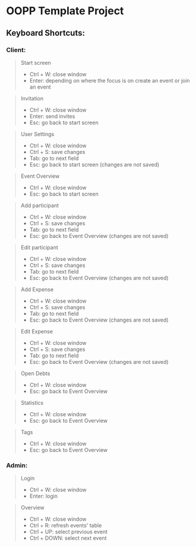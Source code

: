 # OOPP Template Project



## Keyboard Shortcuts:
### Client:
> Start screen 
> * Ctrl + W: close window
> * Enter: depending on where the focus is on create an event or join an event

> Invitation
> * Ctrl + W: close window
> * Enter: send invites
> * Esc: go back to start screen

> User Settings
> * Ctrl + W: close window
> * Ctrl + S: save changes
> * Tab: go to next field
> * Esc: go back to start screen (changes are not saved)

> Event Overview 
> * Ctrl + W: close window
> * Esc: go back to start screen

> Add participant
> * Ctrl + W: close window
> * Ctrl + S: save changes
> * Tab: go to next field
> * Esc: go back to Event Overview (changes are not saved)

> Edit participant
> * Ctrl + W: close window
> * Ctrl + S: save changes
> * Tab: go to next field
> * Esc: go back to Event Overview (changes are not saved)

> Add Expense
> * Ctrl + W: close window
> * Ctrl + S: save changes
> * Tab: go to next field
> * Esc: go back to Event Overview (changes are not saved)

> Edit Expense
> * Ctrl + W: close window
> * Ctrl + S: save changes
> * Tab: go to next field
> * Esc: go back to Event Overview (changes are not saved)

> Open Debts
> * Ctrl + W: close window
> * Esc: go back to Event Overview 

> Statistics
> * Ctrl + W: close window
> * Esc: go back to Event Overview 

> Tags
> * Ctrl + W: close window
> * Esc: go back to Event Overview 

### Admin:

> Login
> * Ctrl + W: close window
> * Enter: login  

> Overview
> * Ctrl + W: close window
> * Ctrl + R: refresh events' table
> * Ctrl + UP: select previous event
> * Ctrl + DOWN: select next event